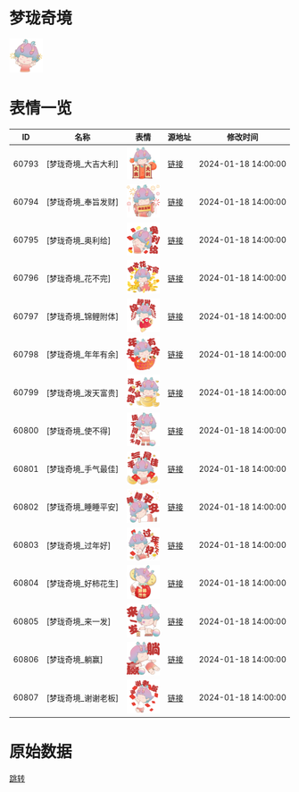 # 梦珑奇境

<img src="./cover.png" height="60" alt="cover" />

# 表情一览

|ID|名称|表情|源地址|修改时间|
|----|----|----|----|----|
|60793|[梦珑奇境_大吉大利]|<img src="./pic/060793_%5B梦珑奇境_大吉大利%5D.png" height="60" alt="大吉大利"/>|[链接](https://i0.hdslb.com/bfs/garb/e8db901a1aaaf2666f5d499174cdc3909d96dbd2.png)|2024-01-18 14:00:00|
|60794|[梦珑奇境_奉旨发财]|<img src="./pic/060794_%5B梦珑奇境_奉旨发财%5D.png" height="60" alt="奉旨发财"/>|[链接](https://i0.hdslb.com/bfs/garb/559318ac228277b7df27e8aa83a840632f9ac0eb.png)|2024-01-18 14:00:00|
|60795|[梦珑奇境_奥利给]|<img src="./pic/060795_%5B梦珑奇境_奥利给%5D.png" height="60" alt="奥利给"/>|[链接](https://i0.hdslb.com/bfs/garb/52bb64a0efb7a0d8bea6fd80ab8147d8562bd535.png)|2024-01-18 14:00:00|
|60796|[梦珑奇境_花不完]|<img src="./pic/060796_%5B梦珑奇境_花不完%5D.png" height="60" alt="花不完"/>|[链接](https://i0.hdslb.com/bfs/garb/51a3f9835be9fede45838024a00517b57b5e7b5f.png)|2024-01-18 14:00:00|
|60797|[梦珑奇境_锦鲤附体]|<img src="./pic/060797_%5B梦珑奇境_锦鲤附体%5D.png" height="60" alt="锦鲤附体"/>|[链接](https://i0.hdslb.com/bfs/garb/9f2bf515c1c31400f5ca09056a00760f62378eca.png)|2024-01-18 14:00:00|
|60798|[梦珑奇境_年年有余]|<img src="./pic/060798_%5B梦珑奇境_年年有余%5D.png" height="60" alt="年年有余"/>|[链接](https://i0.hdslb.com/bfs/garb/dd7cda6cd8ab7d2f759116013ca402d5f0d33eaa.png)|2024-01-18 14:00:00|
|60799|[梦珑奇境_泼天富贵]|<img src="./pic/060799_%5B梦珑奇境_泼天富贵%5D.png" height="60" alt="泼天富贵"/>|[链接](https://i0.hdslb.com/bfs/garb/f831fd5b26244b182bda5d5517760f6fd167953b.png)|2024-01-18 14:00:00|
|60800|[梦珑奇境_使不得]|<img src="./pic/060800_%5B梦珑奇境_使不得%5D.png" height="60" alt="使不得"/>|[链接](https://i0.hdslb.com/bfs/garb/656081fd92e04a7495de9a233d9a2733845ae803.png)|2024-01-18 14:00:00|
|60801|[梦珑奇境_手气最佳]|<img src="./pic/060801_%5B梦珑奇境_手气最佳%5D.png" height="60" alt="手气最佳"/>|[链接](https://i0.hdslb.com/bfs/garb/b38dbdcd36d8125de2705ea51e67af4675a33339.png)|2024-01-18 14:00:00|
|60802|[梦珑奇境_睡睡平安]|<img src="./pic/060802_%5B梦珑奇境_睡睡平安%5D.png" height="60" alt="睡睡平安"/>|[链接](https://i0.hdslb.com/bfs/garb/00efeebf3b841d69043d8b1cef912b9c1ac294c9.png)|2024-01-18 14:00:00|
|60803|[梦珑奇境_过年好]|<img src="./pic/060803_%5B梦珑奇境_过年好%5D.png" height="60" alt="过年好"/>|[链接](https://i0.hdslb.com/bfs/garb/bb9e9b0c4574c844a8089d95094c67811b78ce80.png)|2024-01-18 14:00:00|
|60804|[梦珑奇境_好柿花生]|<img src="./pic/060804_%5B梦珑奇境_好柿花生%5D.png" height="60" alt="好柿花生"/>|[链接](https://i0.hdslb.com/bfs/garb/e6cb404d3ffba559e5d1d007c04a6b15290fe51f.png)|2024-01-18 14:00:00|
|60805|[梦珑奇境_来一发]|<img src="./pic/060805_%5B梦珑奇境_来一发%5D.png" height="60" alt="来一发"/>|[链接](https://i0.hdslb.com/bfs/garb/cbc7b6a103671679303b24f995a64a7b35ae6332.png)|2024-01-18 14:00:00|
|60806|[梦珑奇境_躺赢]|<img src="./pic/060806_%5B梦珑奇境_躺赢%5D.png" height="60" alt="躺赢"/>|[链接](https://i0.hdslb.com/bfs/garb/1ac950c4876f0e6eae519aa7db1289e7bda695b1.png)|2024-01-18 14:00:00|
|60807|[梦珑奇境_谢谢老板]|<img src="./pic/060807_%5B梦珑奇境_谢谢老板%5D.png" height="60" alt="谢谢老板"/>|[链接](https://i0.hdslb.com/bfs/garb/9d452738310fcf8899bad4bc255f42c6db31a78c.png)|2024-01-18 14:00:00|

# 原始数据

[跳转](./raw.json)

